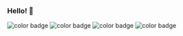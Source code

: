 ### Hello! 👋

![color badge](https://img.shields.io/badge/Skill-PYTHON-red)
![color badge](https://img.shields.io/badge/Skill-pytorch-orange)
![color badge](https://img.shields.io/badge/Skill-MySQL-green)
![color badge](https://img.shields.io/badge/Skill-JAVA-blue)

<!--
**dmswl0707/dmswl0707** is a ✨ _special_ ✨ repository because its `README.md` (this file) appears on your GitHub profile.

Here are some ideas to get you started:

- 🔭 I’m currently working on ...
- 🌱 I’m currently learning ...
- 👯 I’m looking to collaborate on ...
- 🤔 I’m looking for help with ...
- 💬 Ask me about ...
- 📫 How to reach me: ...
- 😄 Pronouns: ...
- ⚡ Fun fact: ...
-->
